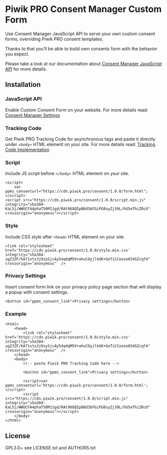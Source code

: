 # Piwik PRO Consent Manager Custom Form

Use Consent Manager JavaScript API to serve your own custom consent forms, overriding Piwik PRO consent templates.
  
Thanks to that you’ll be able to build own consents form with the behavior you expect.
  
Please take a look at our documentation about [Consent Manager JavaScript API](https://developers.piwik.pro/en/latest/consent_manager/api.html) for more details.

## Installation

### JavaScript API
Enable Custom Consent Form on your website. For more details read: [Consent Manager Settings](https://help.piwik.pro/support/consent-manager/setting-consent-manager/)

### Tracking Code
Get Piwik PRO Tracking Code for asynchronous tags and paste it directly under `<body>` HTML element on your site. For more details read: [Tracking Code Implementation](https://help.piwik.pro/support/getting-started/tracking-code-implementation/)

### Script
Include JS script before `</body>` HTML element on your site.

```
<script>
    var ppms_consenturl="https://cdn.piwik.pro/consent/1.0.0/form.html";
</script>
<script src="https://cdn.piwik.pro/consent/1.0.0/script.min.js" integrity="sha384-KaL5j/WWUCFA4phaT50M11gd/RAt968QIpB0d3bFGiPG0syZj39L/hU5eThiZRcU" crossorigin="anonymous"></script>
```

### Style
Include CSS style after `<head>` HTML element on your site.

```
<link rel="stylesheet" href='https://cdn.piwik.pro/consent/1.0.0/style.min.css' integrity="sha384-ugZ3ZF/kA71xtx3j9zySjcAy54qdqM5V+ahuCOyjlkUK+GoTiCCoeso654GZcq74" crossorigin="anonymous"  />
```

### Privacy Settings
Insert consent form link on your privacy policy page section that will display a popup with consent settings.

```
<button id="ppms_consent_link">Privacy settings</button>
```

### Example

```
<html>
    <head>
        <link rel="stylesheet" href='https://cdn.piwik.pro/consent/1.0.0/style.min.css' integrity="sha384-ugZ3ZF/kA71xtx3j9zySjcAy54qdqM5V+ahuCOyjlkUK+GoTiCCoeso654GZcq74" crossorigin="anonymous"  />
    </head>
    <body>
        <!-- paste Piwik PRO Tracking Code here -->
        
        <button id="ppms_consent_link">Privacy settings</button>
        
        <script>var ppms_consenturl='https://cdn.piwik.pro/consent/1.0.0/form.html';</script>
        <script src="https://cdn.piwik.pro/consent/1.0.0/script.min.js" integrity="sha384-KaL5j/WWUCFA4phaT50M11gd/RAt968QIpB0d3bFGiPG0syZj39L/hU5eThiZRcU" crossorigin="anonymous"></script>
    </body>
</html>
```

## License

GPL3.0+ see LICENSE.txt and AUTHORS.txt